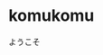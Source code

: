 # komukomu
<!DOCTYPE html>
<html lang="ja">
<head>
	<meta charset="UTF-8">
  <title>ムギ</title>
</head>
<body>
  ようこそ
</body>
</html>
